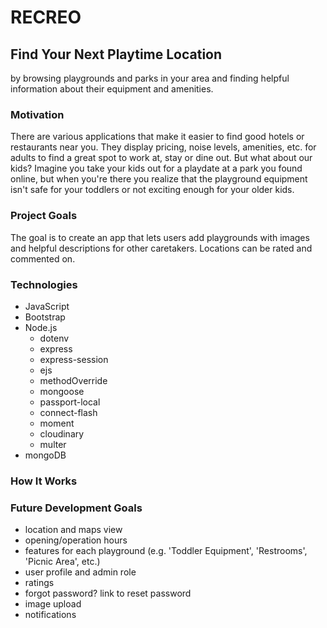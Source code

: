 # RECREO
## Find Your Next Playtime Location
by browsing playgrounds and parks in your area and finding helpful information about their equipment and amenities.

### Motivation
There are various applications that make it easier to find good hotels or restaurants near you. They display pricing, noise levels, amenities, etc. for adults to find a great spot to work at, stay or dine out. But what about our kids? Imagine you take your kids out for a playdate at a park you found online, but when you're there you realize that the playground equipment isn't safe for your toddlers or not exciting enough for your older kids.

### Project Goals
The goal is to create an app that lets users add playgrounds with images and helpful descriptions for other caretakers. Locations can be rated and commented on.

### Technologies
* JavaScript
* Bootstrap
* Node.js
    * dotenv
    * express
    * express-session
    * ejs
    * methodOverride
    * mongoose
    * passport-local
    * connect-flash
    * moment
    * cloudinary
    * multer
* mongoDB

### How It Works

### Future Development Goals
* location and maps view
* opening/operation hours
* features for each playground (e.g. 'Toddler Equipment', 'Restrooms', 'Picnic Area', etc.)
* user profile and admin role
* ratings
* forgot password? link to reset password
* image upload
* notifications